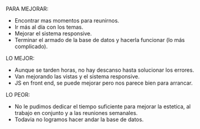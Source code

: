 PARA MEJORAR:
 - Encontrar mas momentos para reunirnos.
 - Ir más al día con los temas.
 - Mejorar el sistema responsive.
 - Terminar el armado de la base de datos y hacerla funcionar (lo más complicado).

LO MEJOR:
 - Aunque se tarden horas, no hay descanso hasta solucionar los errores.
 - Van mejorando las vistas y el sistema responsive.
 - JS en front end, se puede mejorar pero nos parece bien para arrancar.

LO PEOR:
- No le pudimos dedicar el tiempo suficiente para mejorar la estetica, al trabajo en conjunto y a las reuniones semanales.
- Todavia no logramos hacer andar la base de datos.
